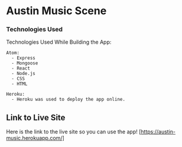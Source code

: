 # Austin Music Scene

### Technologies Used
  Technologies Used While Building the App:


    Atom:
      - Express
      - Mongoose
      - React
      - Node.js
      - CSS
      - HTML

    Heroku:
      - Heroku was used to deploy the app online.

## Link to Live Site
  Here is the link to the live site so you can use the app!
  [https://austin-music.herokuapp.com/]
